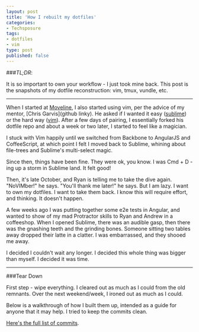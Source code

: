 ```yaml
---
layout: post
title: 'How I rebuilt my dotfiles'
categories:
- Techsposure
tags:
- dotfiles
- vim
type: post
published: false
---
```


###*TL;DR*:

It is so important to own your workflow - I just took mine back.
This post is the snapshots of my dotfile reconstruction:
vim, tmux, vundle, etc.

---

When I started at [Moveline](https://www.moveline.com),
I also started using vim, per the advice of my mentor, [Chris Garvis](github linky).
He asked if I wanted it easy ([sublime]()) or the hard way ([vim]()).
After a few days of pairing, I essentially forked his dotfile repo
and about a week or two later, I started to feel like a magician.

I stuck with Vim happily until we switched from Backbone to AngularJS and
CoffeeScript, at which point I felt I moved back to Sublime, whining about
file-trees and Sublime's multi-select magic.

Since then, things have been fine.
They were ok, you know. I was Cmd + D -ing up a storm in Sublime land.
It felt good!

Then, it's late October, and Ryan is telling me to take the dive again.
"NoVIMber!" he says. "You'll thank me later!" he says.
But I am lazy. I want to own my dotfiles. I want to take them back.
I know this will require effort, and thinking.
It doesn't happen.

A few weeks ago I was putting together some e2e tests in Angular,
and wanted to show of my mad Protractor skills to Ryan and Andrew in a
coffeeshop.
When I opened Sublime, there was an audible gasp,
then there was the gnashing teeth and the grinding bones.
Someone sitting two tables away dropped their latte in a clatter.
I was embarrassed, and they shooed me away.

I decided I couldn't wait any longer.
I decided this whole thing was bigger than myself.
I decided it was time.

---

###Tear Down

First step - wipe everything.
I cleared out as much as I could from the old remnants.
Over the next weekend/week, I ironed out as much as I could.

Below is a walkthrough of how I built them up,
intended as a guide for anyone that it may help.
I tried to keep the commits clean.

[Here's the full list of
commits](https://github.com/russmatney/dotfiles/commits/master).
